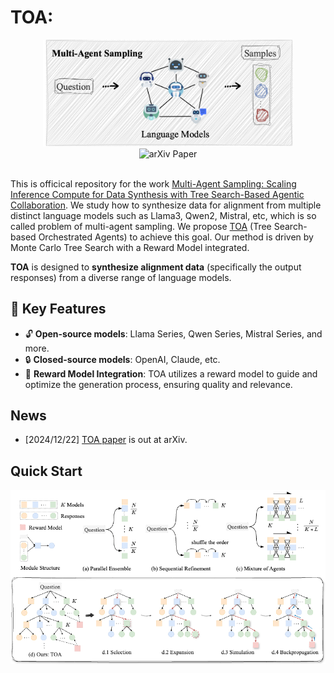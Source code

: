 # TOA: 


<!-- <p align="center">
  <!-- <em></em>
  <br>
   -->
  <!-- <img src="./figures/mas.png" alt="" width="400">
</p> -->

<!-- [![arXiv](https://img.shields.io/badge/arXiv-paper-b31b1b.svg)](https://arxiv.org/pdf/2412.17061)
   -->

<div style="text-align: center;">
  <img src="./figures/mas.png" alt="" width="400">
  <br>
  <a href="https://arxiv.org/pdf/2412.17061" style="text-decoration: none;">
    <img src="https://img.shields.io/badge/arXiv-paper-b31b1b.svg" alt="arXiv Paper">
  </a>
</div>

<br>

This is officical repository for the work [Multi-Agent Sampling: Scaling Inference Compute for Data Synthesis with Tree Search-Based Agentic Collaboration](https://arxiv.org/pdf/2412.17061). We study how to synthesize data for alignment from multiple distinct language models such as Llama3, Qwen2, Mistral, etc, which is so called problem of multi-agent sampling. We propose [TOA]() (Tree Search-based Orchestrated Agents) to achieve this goal. Our method is driven by Monte Carlo Tree Search with a Reward Model integrated. 



**TOA** is designed to **synthesize alignment data** (specifically the output responses) from a diverse range of language models.

## 🌟 Key Features

- 🔓 **Open-source models**: Llama Series, Qwen Series, Mistral Series, and more.
- 🔒 **Closed-source models**: OpenAI, Claude, etc.
- 🎯 **Reward Model Integration**: TOA utilizes a reward model to guide and optimize the generation process, ensuring quality and relevance.






## News
- [2024/12/22] [TOA paper](https://arxiv.org/pdf/2412.17061) is out at arXiv. 



## Quick Start














![](./figures/method.png)



